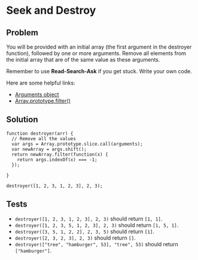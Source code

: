 # Seek and Destroy

## Problem

You will be provided with an initial array (the first argument in the destroyer function), followed by one or more arguments. Remove all elements from the initial array that are of the same value as these arguments.

Remember to use **Read-Search-Ask** if you get stuck. Write your own code.

Here are some helpful links:

* [Arguments object](https://developer.mozilla.org/en-US/docs/Web/JavaScript/Reference/Functions/arguments)
* [Array.prototype.filter()](https://developer.mozilla.org/en-US/docs/Web/JavaScript/Reference/Global_Objects/Array/filter)

## Solution

```
function destroyer(arr) {
  // Remove all the values
  var args = Array.prototype.slice.call(arguments);
  var newArray = args.shift();
  return newArray.filter(function(x) {
    return args.indexOf(x) === -1;
  });
  
}

destroyer([1, 2, 3, 1, 2, 3], 2, 3);
```

## Tests

* `destroyer([1, 2, 3, 1, 2, 3], 2, 3)` should return `[1, 1]`.
* `destroyer([1, 2, 3, 5, 1, 2, 3], 2, 3)` should return `[1, 5, 1]`.
* `destroyer([3, 5, 1, 2, 2], 2, 3, 5)` should return `[1]`.
* `destroyer([2, 3, 2, 3], 2, 3)` should return `[]`.
* `destroyer(["tree", "hamburger", 53], "tree", 53)` should return `["hamburger"]`.